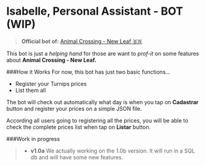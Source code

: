 Isabelle, Personal Assistant - BOT (WIP)
===
> **Official bot of:** [Animal Crossing - New Leaf 🇧🇷](http://t.me/acnlbr)

This bot is just a _helping hand_ for those are want to _prof-it_ on some features about **Animal Crossing - New Leaf.**

###How it Works
For now, this bot has just two basic functions...

- Register your Turnips prices
- List them all

The bot will check out automatically what day is when you tap on **Cadastrar** button and register your prices on a simple JSON file.

According all users going to registering all the prices, you will be able to check the complete prices list when tap on **Listar** button.

###Work in progress
> - **v1.0a**
    We actually working on the 1.0b version. It will run in a SQL db and will have some new features.